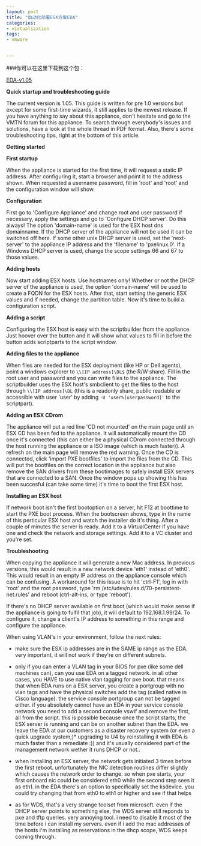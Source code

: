 ```yaml
---
layout: post
title: "自动化部署ESX方案EDA"
categories:
- virtualization
tags:
- vmware


---
```


###你可以在这里下载到这个包：

[EDA-v1.05](http://virtuall.eu/download-document/eda-v1.05.zip)

**Quick startup and troubleshooting guide**

The current version is 1.05. This guide is written for pre 1.0 versions but except for some first-time wizards, it still applies to the newest release. If you have anything to say about this appliance, don't hesitate and go to the VMTN forum for this appliance. To search through everybody's issues and solutions, have a look at the whole thread in PDF format. Also, there's some troubleshooting tips, right at the bottom of this article.

**Getting started**

**First startup**

When the appliance is started for the first time, it will request a static IP address. After configuring it, start a browser and point it to the address shown. When requested a username password, fill in 'root' and 'root' and the configuration window will show.

**Configuration**

First go to 'Configure Appliance' and change root and user password if necessary, apply the settings and go to 'Configure DHCP server'. Do this always! The option 'domain-name' is used for the ESX host dns domainname. If the DHCP server of the appliance will not be used it can be switched off here. If some other unix DHCP server is used, set the 'next-server' to the appliance IP address and the 'filename' to 'pxelinux.0'. If a Windows DHCP server is used, change the scope settings 66 and 67 to those values.

**Adding hosts**

Now start adding ESX hosts. Use hostnames only! Whether or not the DHCP server of the appliance is used, the option 'domain-name' will be used to create a FQDN for the ESX hosts. After that, start setting the generic ESX values and if needed, change the partition table. Now it's time to build a configuration script.

**Adding a script**

Configuring the ESX host is easy with the scriptbuilder from the appliance. Just hoover over the button and it will show what values to fill in before the button adds scriptparts to the script window.

**Adding files to the appliance**

When files are needed for the ESX deployment (like HP or Dell agents), point a windows explorer to `\\[IP address]\DL$` (the R/W share). Fill in the root user and password and you can write files to the appliance. The scriptbuilder uses the ESX host's smbclient to get the files to the host through `\\[IP address]\DL` (this is a readonly share, public readable or accessible with user 'user' by adding `-U 'user%[userpassword]'` to the scriptpart).

**Adding an ESX CDrom**

The appliance will put a red line 'CD not mounted' on the main page until an ESX CD has been fed to the appliance. It will automatically mount the CD once it's connected (this can either be a physical CDrom connected through the host running the appliance or a ISO image (which is much faster)). A refresh on the main page will remove the red warning. Once the CD is connected, click 'import PXE bootfiles' to import the files from the CD. This will put the bootfiles on the correct location in the appliance but also remove the SAN drivers from these bootimages to safely install ESX servers that are connected to a SAN. Once the window pops up showing this has been succesful (can take some time) it's time to boot the first ESX host.

**Installing an ESX host**

If network boot isn't the first bootoption on a server, hit F12 at boottime to start the PXE boot process. When the bootscreen shows, type in the name of this perticular ESX host and watch the installer do it's thing. After a couple of minutes the server is ready. Add it to a VirtualCenter if you have one and check the network and storage settings. Add it to a VC cluster and you're set.

**Troubleshooting**

When copying the appliance it will generate a new Mac address. In previous versions, this would result in a new network device 'eth1' instead of 'eth0'. This would result in an empty IP address on the appliance console which can be confusing. A workaround for this issue is to hit 'ctrl-F1', log in with 'root' and the root password, type 'rm /etc/udev/rules.d/70-persistent-net.rules' and reboot (ctrl-alt-ins, or type 'reboot').

If there's no DHCP server available on first boot (which would make sense if the appliance is going to fulfil that job), it will default to 192.168.1.99/24. To configure it, change a client's IP address to something in this range and configure the appliance.

When using VLAN's in your environment, follow the next rules:

- make sure the ESX ip addresses are in the SAME ip range as the EDA. very important, it will not work if they're on different subnets.

- only if you can enter a VLAN tag in your BIOS for pxe (like some dell machines can), can you use EDA on a tagged network. in all other cases, you HAVE to use native vlan tagging for pxe boot. that means that when EDA runs on a ESX server, you create a portgroup with no vlan tags and have the physical switches add the tag (called native in Cisco language). the service console portgroup can not be tagged either. if you absolutely cannot have an EDA in your service console network you need to add a second console vswif and remove the first, all from the script. this is possible because once the script starts, the ESX server is running and can be on another subnet than the EDA. we leave the EDA at our customers as a disaster recovery system (or even a quick upgrade system;)* upgrading to U4 by reinstalling it with EDA is much faster than a remediate :)) and it's usually considered part of the management network wether it runs DHCP or not..

- when installing an ESX server, the network gets initiated 3 times before the first reboot. unfortunately the NIC detection routines differ slightly which causes the network order to change. so when pxe starts, your first onboard nic could be considered eth0 while the second step sees it as eth1. in the EDA there's an option to specifically set the ksdevice. you could try changing that from eth0 to eth1 or higher and see if that helps

- as for WDS, that's a very strange toolset from microsoft. even if the DHCP server points to something else, the WDS server still reponds to pxe and tftp queries. very annoying tool. i need to disable it most of the time before i can install my servers. even if i add the mac addresses of the hosts i'm installing as reservations in the dhcp scope, WDS keeps coming through.

